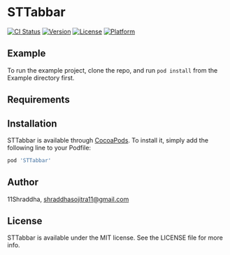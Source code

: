 # STTabbar

[![CI Status](https://img.shields.io/travis/11Shraddha/STTabbar.svg?style=flat)](https://travis-ci.org/11Shraddha/STTabbar)
[![Version](https://img.shields.io/cocoapods/v/STTabbar.svg?style=flat)](https://cocoapods.org/pods/STTabbar)
[![License](https://img.shields.io/cocoapods/l/STTabbar.svg?style=flat)](https://cocoapods.org/pods/STTabbar)
[![Platform](https://img.shields.io/cocoapods/p/STTabbar.svg?style=flat)](https://cocoapods.org/pods/STTabbar)

## Example

To run the example project, clone the repo, and run `pod install` from the Example directory first.

## Requirements

## Installation

STTabbar is available through [CocoaPods](https://cocoapods.org). To install
it, simply add the following line to your Podfile:

```ruby
pod 'STTabbar'
```

## Author

11Shraddha, shraddhasojitra11@gmail.com

## License

STTabbar is available under the MIT license. See the LICENSE file for more info.
